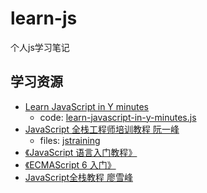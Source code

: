 # learn-js

个人js学习笔记

## 学习资源

- [Learn JavaScript in Y minutes](https://learnxinyminutes.com/docs/zh-cn/javascript-cn/)
    - code: [learn-javascript-in-y-minutes.js](learn-javascript-in-y-minutes.js)
- [JavaScript 全栈工程师培训教程 阮一峰](https://github.com/able8/jstraining.git)
    - files: [jstraining](jstraining/README.md)
- [《JavaScript 语言入门教程》](https://wangdoc.com/javascript/)
- [《ECMAScript 6 入门》](http://es6.ruanyifeng.com)
- [JavaScript全栈教程 廖雪峰](https://www.liaoxuefeng.com/wiki/001434446689867b27157e896e74d51a89c25cc8b43bdb3000)

